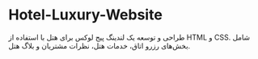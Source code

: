 # Hotel-Luxury-Website
طراحی و توسعه یک لندینگ پیج لوکس برای هتل با استفاده از HTML و CSS. شامل بخش‌های رزرو اتاق، خدمات هتل، نظرات مشتریان و بلاگ هتل.
